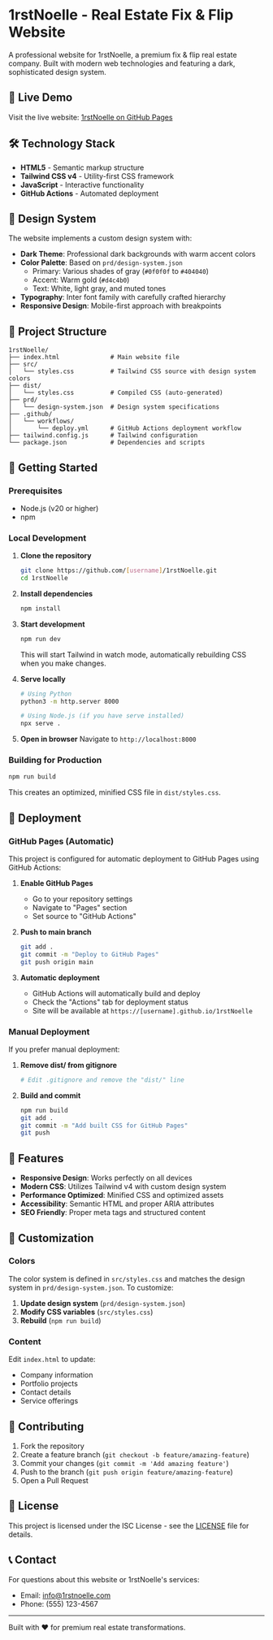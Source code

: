 # 1rstNoelle - Real Estate Fix & Flip Website

A professional website for 1rstNoelle, a premium fix & flip real estate company. Built with modern web technologies and featuring a dark, sophisticated design system.

## 🚀 Live Demo

Visit the live website: [1rstNoelle on GitHub Pages](https://[username].github.io/1rstNoelle)

## 🛠️ Technology Stack

- **HTML5** - Semantic markup structure
- **Tailwind CSS v4** - Utility-first CSS framework
- **JavaScript** - Interactive functionality
- **GitHub Actions** - Automated deployment

## 🎨 Design System

The website implements a custom design system with:
- **Dark Theme**: Professional dark backgrounds with warm accent colors
- **Color Palette**: Based on `prd/design-system.json`
  - Primary: Various shades of gray (`#0f0f0f` to `#404040`)
  - Accent: Warm gold (`#d4c4b0`)
  - Text: White, light gray, and muted tones
- **Typography**: Inter font family with carefully crafted hierarchy
- **Responsive Design**: Mobile-first approach with breakpoints

## 📂 Project Structure

```
1rstNoelle/
├── index.html              # Main website file
├── src/
│   └── styles.css          # Tailwind CSS source with design system colors
├── dist/
│   └── styles.css          # Compiled CSS (auto-generated)
├── prd/
│   └── design-system.json  # Design system specifications
├── .github/
│   └── workflows/
│       └── deploy.yml      # GitHub Actions deployment workflow
├── tailwind.config.js      # Tailwind configuration
└── package.json            # Dependencies and scripts
```

## 🚀 Getting Started

### Prerequisites

- Node.js (v20 or higher)
- npm

### Local Development

1. **Clone the repository**
   ```bash
   git clone https://github.com/[username]/1rstNoelle.git
   cd 1rstNoelle
   ```

2. **Install dependencies**
   ```bash
   npm install
   ```

3. **Start development**
   ```bash
   npm run dev
   ```
   This will start Tailwind in watch mode, automatically rebuilding CSS when you make changes.

4. **Serve locally**
   ```bash
   # Using Python
   python3 -m http.server 8000
   
   # Using Node.js (if you have serve installed)
   npx serve .
   ```

5. **Open in browser**
   Navigate to `http://localhost:8000`

### Building for Production

```bash
npm run build
```

This creates an optimized, minified CSS file in `dist/styles.css`.

## 🚀 Deployment

### GitHub Pages (Automatic)

This project is configured for automatic deployment to GitHub Pages using GitHub Actions:

1. **Enable GitHub Pages**
   - Go to your repository settings
   - Navigate to "Pages" section
   - Set source to "GitHub Actions"

2. **Push to main branch**
   ```bash
   git add .
   git commit -m "Deploy to GitHub Pages"
   git push origin main
   ```

3. **Automatic deployment**
   - GitHub Actions will automatically build and deploy
   - Check the "Actions" tab for deployment status
   - Site will be available at `https://[username].github.io/1rstNoelle`

### Manual Deployment

If you prefer manual deployment:

1. **Remove dist/ from gitignore**
   ```bash
   # Edit .gitignore and remove the "dist/" line
   ```

2. **Build and commit**
   ```bash
   npm run build
   git add .
   git commit -m "Add built CSS for GitHub Pages"
   git push
   ```

## 🎯 Features

- **Responsive Design**: Works perfectly on all devices
- **Modern CSS**: Utilizes Tailwind v4 with custom design system
- **Performance Optimized**: Minified CSS and optimized assets
- **Accessibility**: Semantic HTML and proper ARIA attributes
- **SEO Friendly**: Proper meta tags and structured content

## 🎨 Customization

### Colors

The color system is defined in `src/styles.css` and matches the design system in `prd/design-system.json`. To customize:

1. **Update design system** (`prd/design-system.json`)
2. **Modify CSS variables** (`src/styles.css`)
3. **Rebuild** (`npm run build`)

### Content

Edit `index.html` to update:
- Company information
- Portfolio projects
- Contact details
- Service offerings

## 🤝 Contributing

1. Fork the repository
2. Create a feature branch (`git checkout -b feature/amazing-feature`)
3. Commit your changes (`git commit -m 'Add amazing feature'`)
4. Push to the branch (`git push origin feature/amazing-feature`)
5. Open a Pull Request

## 📝 License

This project is licensed under the ISC License - see the [LICENSE](LICENSE) file for details.

## 📞 Contact

For questions about this website or 1rstNoelle's services:
- Email: info@1rstnoelle.com
- Phone: (555) 123-4567

---

Built with ❤️ for premium real estate transformations.
